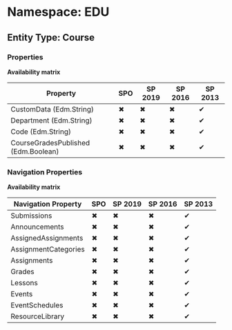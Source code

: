 # Namespace: EDU
## Entity Type: Course

### Properties

**Availability matrix**

Property | SPO | SP 2019 | SP 2016 | SP 2013
----------|-----|---------|---------|--------
CustomData (Edm.String) | ✖ | ✖ | ✖ | ✔
Department (Edm.String) | ✖ | ✖ | ✖ | ✔
Code (Edm.String) | ✖ | ✖ | ✖ | ✔
CourseGradesPublished (Edm.Boolean) | ✖ | ✖ | ✖ | ✔

### Navigation Properties

**Availability matrix**

Navigation Property | SPO | SP 2019 | SP 2016 | SP 2013
----------|-----|---------|---------|--------
Submissions | ✖ | ✖ | ✖ | ✔
Announcements | ✖ | ✖ | ✖ | ✔
AssignedAssignments | ✖ | ✖ | ✖ | ✔
AssignmentCategories | ✖ | ✖ | ✖ | ✔
Assignments | ✖ | ✖ | ✖ | ✔
Grades | ✖ | ✖ | ✖ | ✔
Lessons | ✖ | ✖ | ✖ | ✔
Events | ✖ | ✖ | ✖ | ✔
EventSchedules | ✖ | ✖ | ✖ | ✔
ResourceLibrary | ✖ | ✖ | ✖ | ✔
